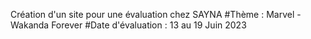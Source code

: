 Création d'un site pour une évaluation chez SAYNA
#Thème : Marvel - Wakanda Forever
#Date d'évaluation : 13 au 19 Juin 2023

